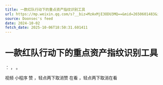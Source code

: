 ```yaml
---
title: 一款红队行动下的重点资产指纹识别工具
url: https://mp.weixin.qq.com/s?__biz=MzAxMjE3ODU3MQ==&mid=2650601483&idx=4&sn=a6a9073dca1fafd9841f71952ff19b79
source: Doonsec's feed
date: 2024-10-02
fetch_date: 2025-10-06T18:50:31.601411
---
```


# 一款红队行动下的重点资产指纹识别工具

：
，
。

视频
小程序
赞
，轻点两下取消赞
在看
，轻点两下取消在看